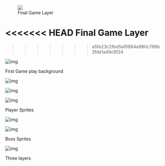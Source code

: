 

<figure>
  <img src="https://lh7-us.googleusercontent.com/hTYs-g30pvVDgnzqujhUr60easuxi78LFmOHg1CkEzedyNpbkrTovkO6FC0KaBEq0ItY91c4xY6sc35RI1bA4me3brgQUqDB8Ckg0h-1pgWzXKjyl6Kb5yrLOLpXitflnNX6tsFzaIdDUvR7L7bjKQdotfhZtT6gXrNMDM_UeJz4NZrAbDqX3QRal5om">
  <figcaption>Final Game Layer</figcaption>
</figure>



<<<<<<< HEAD
Final Game Layer
=======
>>>>>>> a5fe23c2fbd5a10864e880c786b3fde1a49c6f24



![img](https://lh7-us.googleusercontent.com/uvQCHdOKuq0_C3sPzzdbM-si5-E0ArIWjALWHmB45W9XaIW7peyPhNJStNFXHeSF9fHwShZkOyOuuqFez28nzpEFO9Y2Lfqo2tFdWlxDmPJGCSGWjhxp8NjeGq8FR9G47cXvXbDsOx64ozIJn1VFLZE8Agqn7v4emKHy4Mn2PD3gL5NGWQL152tWCc_O)



First Game play background



![img](https://lh7-us.googleusercontent.com/bYVmwYFOe-ZFY2dOZ3ZvvuCFbc0FWAyqXoYJGH6-jKbG30gzkCbMwAtoYqKE4g2dyFjlMo248FpJiEmKG79UKxMfZW9cZBn7WoF2t0ISgVUq-z_JOkHgDS7UEMHYsUZJwgED6LahiR5FUlKHQ8Hf7jQ7t2VDQoVU-3nF4bf_kdZCICY0a8o6zd4aucWr)





![img](https://lh7-us.googleusercontent.com/p-Nbbjf1mHexcmYXnMIvx1q7g01JaQWiHImzTrjJIncFaHKWbvmNcVpK2AP6_Auz7KccPtSAPpj_mWf1mg1B2Y4d3wqH2p6-G850QXNcdOOmj0s3zzt4Gu_5RHetNl_uPg4dBNfNLYKITCpWc_CkgGn5lI41xAH_lfIzcdREC1pT5kIIQID_5D9AAD-9)



![img](https://lh7-us.googleusercontent.com/96FVTnp1P7nZuLHyEKpMqe8rxiDLciXY0CLQzS629AV9LFQWEUyVqTB3VKn3K6K6U1RpNeZl_p_C9NDt0yaiIUFMLWUx98dcteHZexhRgyIr5DhzdrvgTUrnRZpCljUOUQu28y32tXyv1825ZvMqW7ydDUclccXdqqOHnDUPRp-Ieu-rtXKPLrOiy2-Z)

Player Sprites



![img](https://lh7-us.googleusercontent.com/lgipG0_b3vqspnNM-qniUUQ3KmlvHV1MFv6Dchy5IpiZmz2NddGKtOAiMW1OzD1Hv5xZXHuVvp8uDAncb-3bo8PBcGJICHumyvFfmKY1Z1MQTXt4s4J6aHWT0xDO4McoMnS-XhqbKGSWvPWnkA3Aqgza8-mQrpY4i-ZhDFXjW4VD2_oakJF5Pp7ev5n8)



![img](https://lh7-us.googleusercontent.com/EV-sY7390JFccn78Offe6rKGhcc0gfYz4v7QFw15ns2kgIP5oeYN_xrDhzzJFI3F-gwd1jEljK2foChp6vnmhMekHB-y51G5aORok-qacZHmiPyljIPybRAjDZWhoBHaY9actPwNWL6n0m08reCQaqpoaBpT3pkvFpQNQKU3slpPcfaYmbfDmVUnfOFq)

Boss Sprites



![img](https://lh7-us.googleusercontent.com/zndxVpS6tkXodaBdJqMDRI203nJfNXO-k68FaWITCHu_ioUlThpCLOCDkXzqh0Ei1YwWyFmg5idCk-Sf4CsjK5TZDteQitiAUDgC1X4kqd2iu1ttgmPBEYrNfSxeAXugSFguoI1DJT6Hr-Giv7GF66uV4xr-URBcM8x2wF0mQgaGyFFcwnrHTcTgccFH)



Three layers



